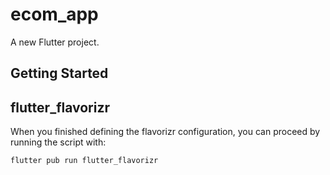 # ecom_app

A new Flutter project.

## Getting Started


##  flutter_flavorizr
When you finished defining the flavorizr configuration, you can proceed by running the script with:
```
flutter pub run flutter_flavorizr
```

